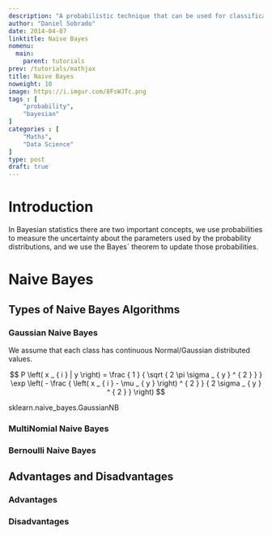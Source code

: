 ```yaml
---
description: "A probabilistic technique that can be used for classification tasks, a really fast algorithm that can scale well and reply in real-time. Still a 'Naive' approach to solve our problems, given that it considers all features independent of each other..."
author: "Daniel Sobrado"
date: 2014-04-07
linktitle: Naive Bayes
nomenu:
  main:
    parent: tutorials
prev: /tutorials/mathjax
title: Naive Bayes
noweight: 10
image: https://i.imgur.com/8FsWJTc.png
tags : [
    "probability",
    "bayesian"
]
categories : [
    "Maths",
    "Data Science"
]
type: post
draft: true
---
```


# Introduction

In Bayesian statistics there are two important concepts, we use probabilities to measure the uncertainty about the parameters used by the probability distributions, and we use the Bayes´ theorem to update those probabilities.  

# Naive Bayes

## Types of Naive Bayes Algorithms

### Gaussian Naive Bayes

We assume that each class has continuous Normal/Gaussian distributed values.

$$ P \left( x _ { i } | y \right) = \frac { 1 } { \sqrt { 2 \pi \sigma _ { y } ^ { 2 } } } \exp \left( - \frac { \left( x _ { i } - \mu _ { y } \right) ^ { 2 } } { 2 \sigma _ { y } ^ { 2 } } \right) $$

sklearn.naive_bayes.GaussianNB

### MultiNomial Naive Bayes

### Bernoulli Naive Bayes

## Advantages and Disadvantages

### Advantages

### Disadvantages
